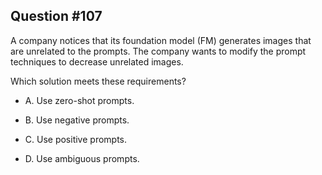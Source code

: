 ## Question #107

 A company notices that its foundation model (FM) generates images that are unrelated to the prompts. The company wants to modify the prompt techniques to decrease unrelated images.

Which solution meets these requirements?

- A. Use zero-shot prompts.

- B. Use negative prompts.

- C. Use positive prompts.

- D. Use ambiguous prompts.